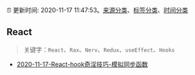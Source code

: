 :alarm_clock: 更新时间: 2020-11-17 11:47:53。[来源分类](../README.md)、[标签分类](../TAGS.md)、[时间分类](../TIMELINE.md)

## React


> 关键字：`React`、`Rax`、`Nerv`、`Redux`、`useEffect`、`Hooks`



- [2020-11-17-React-hook奇淫技巧-模拟同步函数](https://juejin.im/post/6896055585662795783) 
